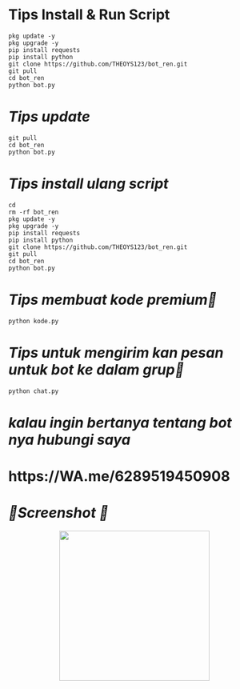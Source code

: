 # Tips Install & Run Script
```
pkg update -y
pkg upgrade -y
pip install requests
pip install python
git clone https://github.com/THEOYS123/bot_ren.git
git pull
cd bot_ren
python bot.py

```
# *Tips update*
```
git pull
cd bot_ren
python bot.py
```

# *Tips install ulang script*
```
cd
rm -rf bot_ren
pkg update -y
pkg upgrade -y
pip install requests
pip install python
git clone https://github.com/THEOYS123/bot_ren.git
git pull
cd bot_ren
python bot.py
```

# *Tips membuat kode premium🔑*
```
python kode.py
```

# *Tips untuk mengirim kan pesan untuk bot ke dalam grup🤖*
```
python chat.py
```







# *kalau ingin bertanya tentang bot nya hubungi saya*

<p align="center">
  <h1>https://WA.me/6289519450908</h1>
</p>

# *📸Screenshot 📸*

<p align="center">
  <img src="https://f.top4top.io/p_3306myewf3.jpg" width="300"  />
</p>
